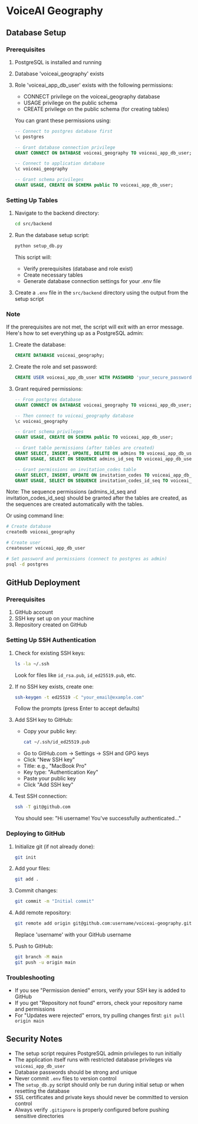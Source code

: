 # VoiceAI Geography

## Database Setup

### Prerequisites
1. PostgreSQL is installed and running
2. Database 'voiceai_geography' exists
3. Role 'voiceai_app_db_user' exists with the following permissions:
   - CONNECT privilege on the voiceai_geography database
   - USAGE privilege on the public schema
   - CREATE privilege on the public schema (for creating tables)
   
   You can grant these permissions using:
   ```sql
   -- Connect to postgres database first
   \c postgres
   
   -- Grant database connection privilege
   GRANT CONNECT ON DATABASE voiceai_geography TO voiceai_app_db_user;
   
   -- Connect to application database
   \c voiceai_geography
   
   -- Grant schema privileges
   GRANT USAGE, CREATE ON SCHEMA public TO voiceai_app_db_user;
   ```

### Setting Up Tables
1. Navigate to the backend directory:
   ```bash
   cd src/backend
   ```

2. Run the database setup script:
   ```bash
   python setup_db.py
   ```
   This script will:
   - Verify prerequisites (database and role exist)
   - Create necessary tables
   - Generate database connection settings for your .env file

3. Create a `.env` file in the `src/backend` directory using the output from the setup script

### Note
If the prerequisites are not met, the script will exit with an error message. Here's how to set everything up as a PostgreSQL admin:

1. Create the database:
   ```sql
   CREATE DATABASE voiceai_geography;
   ```

2. Create the role and set password:
   ```sql
   CREATE USER voiceai_app_db_user WITH PASSWORD 'your_secure_password';
   ```

3. Grant required permissions:
   ```sql
   -- From postgres database
   GRANT CONNECT ON DATABASE voiceai_geography TO voiceai_app_db_user;
   
   -- Then connect to voiceai_geography database
   \c voiceai_geography
   
   -- Grant schema privileges
   GRANT USAGE, CREATE ON SCHEMA public TO voiceai_app_db_user;

   -- Grant table permissions (after tables are created)
   GRANT SELECT, INSERT, UPDATE, DELETE ON admins TO voiceai_app_db_user;
   GRANT USAGE, SELECT ON SEQUENCE admins_id_seq TO voiceai_app_db_user;

   -- Grant permissions on invitation_codes table
   GRANT SELECT, INSERT, UPDATE ON invitation_codes TO voiceai_app_db_user;
   GRANT USAGE, SELECT ON SEQUENCE invitation_codes_id_seq TO voiceai_app_db_user;
   ```

Note: The sequence permissions (admins_id_seq and invitation_codes_id_seq) should be granted after the tables are created, as the sequences are created automatically with the tables.

Or using command line:
```bash
# Create database
createdb voiceai_geography

# Create user
createuser voiceai_app_db_user

# Set password and permissions (connect to postgres as admin)
psql -d postgres
```

## GitHub Deployment

### Prerequisites
1. GitHub account
2. SSH key set up on your machine
3. Repository created on GitHub

### Setting Up SSH Authentication
1. Check for existing SSH keys:
   ```bash
   ls -la ~/.ssh
   ```
   Look for files like `id_rsa.pub`, `id_ed25519.pub`, etc.

2. If no SSH key exists, create one:
   ```bash
   ssh-keygen -t ed25519 -C "your_email@example.com"
   ```
   Follow the prompts (press Enter to accept defaults)

3. Add SSH key to GitHub:
   - Copy your public key:
     ```bash
     cat ~/.ssh/id_ed25519.pub
     ```
   - Go to GitHub.com → Settings → SSH and GPG keys
   - Click "New SSH key"
   - Title: e.g., "MacBook Pro"
   - Key type: "Authentication Key"
   - Paste your public key
   - Click "Add SSH key"

4. Test SSH connection:
   ```bash
   ssh -T git@github.com
   ```
   You should see: "Hi username! You've successfully authenticated..."

### Deploying to GitHub
1. Initialize git (if not already done):
   ```bash
   git init
   ```

2. Add your files:
   ```bash
   git add .
   ```

3. Commit changes:
   ```bash
   git commit -m "Initial commit"
   ```

4. Add remote repository:
   ```bash
   git remote add origin git@github.com:username/voiceai-geography.git
   ```
   Replace 'username' with your GitHub username

5. Push to GitHub:
   ```bash
   git branch -M main
   git push -u origin main
   ```

### Troubleshooting
- If you see "Permission denied" errors, verify your SSH key is added to GitHub
- If you get "Repository not found" errors, check your repository name and permissions
- For "Updates were rejected" errors, try pulling changes first: `git pull origin main`

## Security Notes

- The setup script requires PostgreSQL admin privileges to run initially
- The application itself runs with restricted database privileges via `voiceai_app_db_user`
- Database passwords should be strong and unique
- Never commit `.env` files to version control
- The `setup_db.py` script should only be run during initial setup or when resetting the database
- SSL certificates and private keys should never be committed to version control
- Always verify `.gitignore` is properly configured before pushing sensitive directories